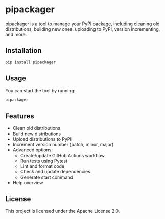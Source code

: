 # pipackager

pipackager is a tool to manage your PyPI package, including cleaning old distributions, building new ones, uploading to PyPI, version incrementing, and more.

## Installation

```bash
pip install pipackager
```

## Usage

You can start the tool by running:

```bash
pipackager
```

## Features

- Clean old distributions
- Build new distributions
- Upload distributions to PyPI
- Increment version number (patch, minor, major)
- Advanced options:
  - Create/update GitHub Actions workflow
  - Run tests using Pytest
  - Lint and format code
  - Check and update dependencies
  - Generate start command
- Help overview

## License

This project is licensed under the Apache License 2.0.
